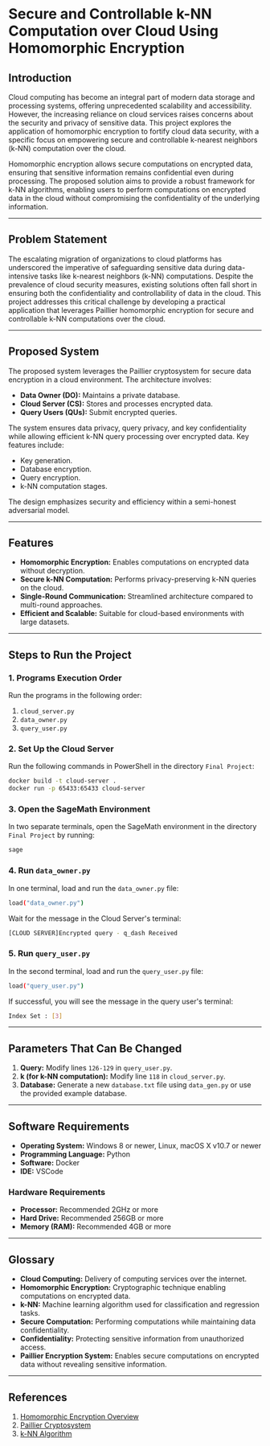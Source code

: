 # Secure and Controllable k-NN Computation over Cloud Using Homomorphic Encryption

## Introduction
Cloud computing has become an integral part of modern data storage and processing systems, offering unprecedented scalability and accessibility. However, the increasing reliance on cloud services raises concerns about the security and privacy of sensitive data. This project explores the application of homomorphic encryption to fortify cloud data security, with a specific focus on empowering secure and controllable k-nearest neighbors (k-NN) computation over the cloud.

Homomorphic encryption allows secure computations on encrypted data, ensuring that sensitive information remains confidential even during processing. The proposed solution aims to provide a robust framework for k-NN algorithms, enabling users to perform computations on encrypted data in the cloud without compromising the confidentiality of the underlying information.

---

## Problem Statement
The escalating migration of organizations to cloud platforms has underscored the imperative of safeguarding sensitive data during data-intensive tasks like k-nearest neighbors (k-NN) computations. Despite the prevalence of cloud security measures, existing solutions often fall short in ensuring both the confidentiality and controllability of data in the cloud. This project addresses this critical challenge by developing a practical application that leverages Paillier homomorphic encryption for secure and controllable k-NN computations over the cloud.

---

## Proposed System
The proposed system leverages the Paillier cryptosystem for secure data encryption in a cloud environment. The architecture involves:

- **Data Owner (DO):** Maintains a private database.
- **Cloud Server (CS):** Stores and processes encrypted data.
- **Query Users (QUs):** Submit encrypted queries.

The system ensures data privacy, query privacy, and key confidentiality while allowing efficient k-NN query processing over encrypted data. Key features include:
- Key generation.
- Database encryption.
- Query encryption.
- k-NN computation stages.

The design emphasizes security and efficiency within a semi-honest adversarial model.

---

## Features
- **Homomorphic Encryption:** Enables computations on encrypted data without decryption.
- **Secure k-NN Computation:** Performs privacy-preserving k-NN queries on the cloud.
- **Single-Round Communication:** Streamlined architecture compared to multi-round approaches.
- **Efficient and Scalable:** Suitable for cloud-based environments with large datasets.

---

## Steps to Run the Project

### 1. Programs Execution Order
Run the programs in the following order:
1. `cloud_server.py`
2. `data_owner.py`
3. `query_user.py`

### 2. Set Up the Cloud Server
Run the following commands in PowerShell in the directory `Final Project`:

```bash
docker build -t cloud-server .
docker run -p 65433:65433 cloud-server
```

### 3. Open the SageMath Environment
In two separate terminals, open the SageMath environment in the directory `Final Project` by running:

```bash
sage
```

### 4. Run `data_owner.py`
In one terminal, load and run the `data_owner.py` file:

```bash
load("data_owner.py")
```

Wait for the message in the Cloud Server's terminal:

```bash
[CLOUD SERVER]Encrypted query - q_dash Received
```

### 5. Run `query_user.py`
In the second terminal, load and run the `query_user.py` file:

```bash
load("query_user.py")
```

If successful, you will see the message in the query user's terminal:

```bash
Index Set : [3]
```

---

## Parameters That Can Be Changed

1. **Query:** Modify lines `126-129` in `query_user.py`.
2. **k (for k-NN computation):** Modify line `118` in `cloud_server.py`.
3. **Database:** Generate a new `database.txt` file using `data_gen.py` or use the provided example database.

---

## Software Requirements
- **Operating System:** Windows 8 or newer, Linux, macOS X v10.7 or newer
- **Programming Language:** Python
- **Software:** Docker
- **IDE:** VSCode

### Hardware Requirements
- **Processor:** Recommended 2GHz or more
- **Hard Drive:** Recommended 256GB or more
- **Memory (RAM):** Recommended 4GB or more

---

## Glossary
- **Cloud Computing:** Delivery of computing services over the internet.
- **Homomorphic Encryption:** Cryptographic technique enabling computations on encrypted data.
- **k-NN:** Machine learning algorithm used for classification and regression tasks.
- **Secure Computation:** Performing computations while maintaining data confidentiality.
- **Confidentiality:** Protecting sensitive information from unauthorized access.
- **Paillier Encryption System:** Enables secure computations on encrypted data without revealing sensitive information.

---

## References
1. [Homomorphic Encryption Overview](https://example.com/reference1)
2. [Paillier Cryptosystem](https://example.com/reference2)
3. [k-NN Algorithm](https://example.com/reference3)
